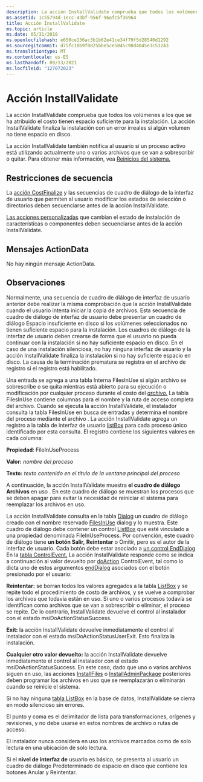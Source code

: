 ```yaml
---
description: La acción InstallValidate comprueba que todos los volúmenes a los que se ha atribuido el costo tienen espacio suficiente para la instalación. La acción InstallValidate finaliza la instalación con un error irreales si algún volumen no tiene espacio en disco.
ms.assetid: 1c55794d-1ecc-43bf-956f-96afc5f36964
title: Acción InstallValidate
ms.topic: article
ms.date: 05/31/2018
ms.openlocfilehash: e650ce136ac3b1b62e41ce34f79f5d28540d1292
ms.sourcegitcommit: d75fc10b9f0825bbe5ce5045c90d4045e3c53243
ms.translationtype: MT
ms.contentlocale: es-ES
ms.lasthandoff: 09/13/2021
ms.locfileid: "127072023"
---
```

# <a name="installvalidate-action"></a>Acción InstallValidate

La acción InstallValidate comprueba [](v-gly.md) que [](c-gly.md) todos los volúmenes a los que se ha atribuido el costo tienen espacio suficiente para la instalación. La acción InstallValidate finaliza la instalación con un error irreales si algún volumen no tiene espacio en disco.

La acción InstallValidate también notifica al usuario si un proceso activo está utilizando actualmente uno o varios archivos que se van a sobrescribir o quitar. Para obtener más información, vea [Reinicios del sistema.](system-reboots.md)

## <a name="sequence-restrictions"></a>Restricciones de secuencia

La [acción CostFinalize](costfinalize-action.md) y las secuencias de cuadro de diálogo de la interfaz de usuario que permiten al usuario modificar los estados de selección o directorios deben secuenciarse antes de la acción InstallValidate.

[Las acciones personalizadas](custom-actions.md) que cambian el estado de instalación de características o componentes deben secuenciarse antes de la acción InstallValidate.

## <a name="actiondata-messages"></a>Mensajes ActionData

No hay ningún mensaje ActionData.

## <a name="remarks"></a>Observaciones

Normalmente, una secuencia de cuadro de diálogo de interfaz de usuario anterior debe realizar la misma comprobación que la acción InstallValidate cuando el usuario intenta iniciar la copia de archivos. Esta secuencia de cuadro  de diálogo de interfaz de usuario debe presentar un cuadro de diálogo Espacio insuficiente en disco si los volúmenes seleccionados no tienen suficiente espacio para la instalación. Los cuadros de diálogo de la interfaz de usuario deben crearse de forma que el usuario no pueda continuar con la instalación si no hay suficiente espacio en disco. En el caso de una instalación silenciosa, no hay ninguna interfaz de usuario y la acción InstallValidate finaliza la instalación si no hay suficiente espacio en disco. La causa de la terminación prematura se registra en el archivo de registro si el registro está habilitado.

Una entrada se agrega a una tabla Interna FilesInUse si algún archivo se sobrescribe o se quita mientras está abierto para su ejecución o modificación por cualquier proceso durante el costo del [*archivo.*](c-gly.md) La tabla FilesInUse contiene columnas para el nombre y la ruta de acceso completa del archivo. Cuando se ejecuta la acción InstallValidate, el instalador consulta la tabla FilesInUse en busca de entradas y determina el nombre del proceso mediante el archivo . La acción InstallValidate agrega un registro a la tabla de interfaz de usuario [listBox](listbox-table.md) para cada proceso único identificado por esta consulta. El registro contiene los siguientes valores en cada columna:

**Propiedad**: FileInUseProcess

 

**Valor:** *nombre del proceso*

 

**Texto:** *texto contenido en el título de la ventana principal del proceso*

A continuación, la acción InstallValidate muestra **el cuadro de diálogo Archivos** en uso . En este cuadro de diálogo se muestran los procesos que se deben apagar para evitar la necesidad de reiniciar el sistema para reemplazar los archivos en uso.

La acción InstallValidate consulta en la tabla [Dialog](dialog-table.md) un cuadro de diálogo creado con el nombre reservado [FilesInUse](filesinuse-dialog.md) dialog y lo muestra. Este cuadro de diálogo debe contener un control [ListBox](listbox-control.md) que esté vinculado a una propiedad denominada FileInUseProcess. Por convención, este cuadro de diálogo  tiene **un botón Salir,** **Reintentar** o Omitir, pero es el autor de la interfaz de usuario. Cada botón debe estar asociado a [un control EndDialog](enddialog-controlevent.md) En la [tabla ControlEvent.](controlevent-table.md) La acción InstallValidate responde como se indica a continuación al valor devuelto por [doAction](doaction-controlevent.md) ControlEvent, tal como lo dicta uno de estos argumentos [endDialog](enddialog-controlevent.md) asociados con el botón presionado por el usuario:

**Reintentar:** se borran todos los valores agregados [](c-gly.md) a la tabla [ListBox](listbox-table.md) y se repite todo el procedimiento de costo de archivos, y se vuelve a comprobar los archivos que todavía están en uso. Si uno o varios procesos todavía se identifican como archivos que se van a sobrescribir o eliminar, el proceso se repite. De lo contrario, InstallValidate devuelve el control al instalador con el estado msiDoActionStatusSuccess.

**Exit:** la acción InstallValidate devuelve inmediatamente el control al instalador con el estado msiDoActionStatusUserExit. Esto finaliza la instalación.

**Cualquier otro valor devuelto:** la acción InstallValidate devuelve inmediatamente el control al instalador con el estado msiDoActionStatusSuccess. En este caso, dado que uno o varios archivos siguen en uso, las acciones [InstallFiles](installfiles-action.md) o [InstallAdminPackage](installadminpackage-action.md) posteriores deben programar los archivos en uso que se reemplazarán o eliminarán cuando se reinicie el sistema.

Si no hay ninguna [tabla ListBox](listbox-table.md) en la base de datos, InstallValidate se cierra en modo silencioso sin errores.

El punto y coma es el delimitador de lista para transformaciones, orígenes y revisiones, y no debe usarse en estos nombres de archivo o rutas de acceso.

El instalador nunca considera en uso los archivos marcados como de solo lectura en una ubicación de solo lectura.

Si el **nivel de interfaz de**  usuario es básico, se presenta al usuario un cuadro de diálogo Predeterminado de espacio en disco que contiene los botones Anular y Reintentar. 

 

 




